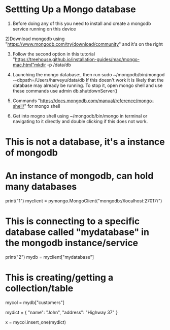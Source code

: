 # Settting Up a Mongo database

1) Before doing any of this you need to install and create a mongodb service running on this device

2)Download mongodb using "https://www.mongodb.com/try/download/community" and it's on the right

3) Follow the second option in this tutorial "https://treehouse.github.io/installation-guides/mac/mongo-mac.html"mkdir -p /data/db

4) Launching the mongo database:, then run sudo ~/mongodb/bin/mongod --dbpath=/Users/harveyu/data/db
If this doesn't work it is likely that the database may already be running. To stop it, open mongo shell and use these commands
use admin
db.shutdownServer()


6) Commands "https://docs.mongodb.com/manual/reference/mongo-shell/" for mongo shell

7) Get into mogno shell using ~/mongodb/bin/mongo in terminal or navigating to it directly and double clicking if this does not work.

# This is not a database, it's a instance of mongodb
# An instance of mongodb, can hold many databases
print("1")
myclient = pymongo.MongoClient("mongodb://localhost:27017/")

# This is connecting to a specific database called "mydatabase" in the mongodb instance/service
print("2")
mydb = myclient["mydatabase"]

# This is creating/getting a collection/table 
mycol = mydb["customers"]

mydict = { "name": "John", "address": "Highway 37" }

x = mycol.insert_one(mydict)
